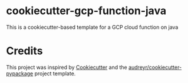 # cookiecutter-gcp-function-java
This is a cookiecutter-based template for a GCP cloud function on java

# Credits

This project was inspired by [Cookiecutter](https://github.com/audreyr/cookiecutter) and the [audreyr/cookiecutter-pypackage](https://github.com/audreyr/cookiecutter-pypackage) project template.
